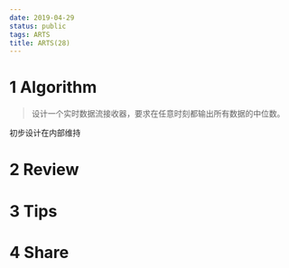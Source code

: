 ```yaml
---
date: 2019-04-29
status: public
tags: ARTS
title: ARTS(28)
---
```


# 1 Algorithm
>设计一个实时数据流接收器，要求在任意时刻都输出所有数据的中位数。

初步设计在内部维持
# 2 Review

# 3 Tips

# 4 Share
